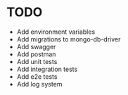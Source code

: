 # TODO

- Add environment variables
- Add migrations to mongo-db-driver
- Add swagger
- Add postman
- Add unit tests
- Add integration tests
- Add e2e tests
- Add log system
